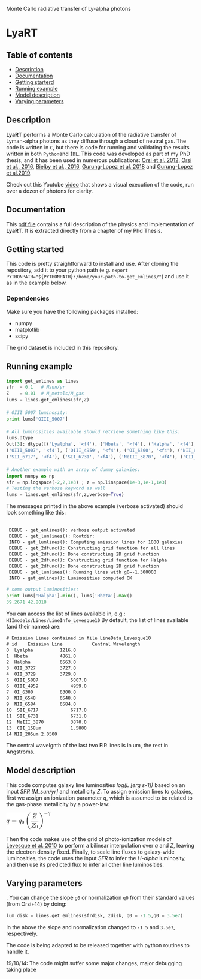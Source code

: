 Monte Carlo radiative transfer of Ly-alpha photons 

LyaRT
=====


## Table of contents
* [Description](#description)
* [Documentation](#documentation)
* [Getting starterd](#getting-started)
* [Running example](#running-example)
* [Model description](#model-descrption)
* [Varying parameters](#varying-parameters)

## Description

**LyaRT** performs a Monte Carlo calculation of the radiative transfer of Lyman-alpha photons as they diffuse through a cloud of neutral gas. The code is written in `C`, but there is code for running and validating the results written in both `Python`and `ÌDL`. This code was developed as part of my PhD thesis, and it has been used in numerous publications: [Orsi et al. 2012](http://adsabs.harvard.edu/abs/2012MNRAS.425...87O), [Orsi et al., 2016](http://adsabs.harvard.edu/abs/2016MNRAS.456.3827O), [Bielby et al., 2016](http://adsabs.harvard.edu/abs/2016MNRAS.456.4061B), [Gurung-Lopez et al. 2018](http://adsabs.harvard.edu/abs/2018arXiv180700006G) and [Gurung-Lopez et al.2019](http://adsabs.harvard.edu/abs/2018arXiv181109630G). 


Check out this Youtube [video](https://www.youtube.com/watch?v=lCiQjIKlpU4) that shows a visual execution of the code, run over a dozen of photons for clarity.

## Documentation

This [pdf file](https://github.com/aaorsi/LyaRT/blob/master/doc/mclyart.pdf) contains a full description of the physics and implementation of **LyaRT**. It is extracted directly from a chapter of my Phd Thesis.

## Getting started

This code is pretty straightforward to install and use. After cloning the repository, add it to your python path (e.g. `export PYTHONPATH="${PYTHONPATH}:/home/your-path-to-get_emlines/"`) and use it as in the example below.

### Dependencies

Make sure you have the following packages installed:
- numpy
- matplotlib
- scipy

The grid dataset is included in this repository.

## Running example
```python
import get_emlines as lines
sfr  = 0.1   # Msun/yr
Z    = 0.01  # M_metals/M_gas 
lums = lines.get_emlines(sfr,Z)

# OIII 5007 luminosity:
print lums['OIII_5007']

# All luminosities available should retrieve something like this:
lums.dtype
Out[3]: dtype([('Lyalpha', '<f4'), ('Hbeta', '<f4'), ('Halpha', '<f4'), ('OII_3727', '<f4'), ('OII_3729', '<f4'), 
('OIII_5007', '<f4'), ('OIII_4959', '<f4'), ('OI_6300', '<f4'), ('NII_6548', '<f4'), ('NII_6584', '<f4'), 
('SII_6717', '<f4'), ('SII_6731', '<f4'), ('NeIII_3870', '<f4'), ('CII_158um', '<f4'), ('NII_205um', '<f4')])

# Another example with an array of dummy galaxies:
import numpy as np
sfr = np.logspace(-2,2,1e3) ; z = np.linspace(1e-3,1e-1,1e3)
# Testing the verbose keyword as well
lums = lines.get_emlines(sfr,z,verbose=True)

```
The messages printed in the above example (verbose activated) should look something like this:
```

 DEBUG - get_emlines(): verbose output activated
 DEBUG - get_lumlines(): Rootdir:
 INFO - get_lumlines(): Computing emission lines for 1000 galaxies
 DEBUG - get_2dfunc(): Constructing grid function for all lines
 DEBUG - get_2dfunc(): Done constructing 2D grid function
 DEBUG - get_2dfunc(): Constructing grid function for Halpha
 DEBUG - get_2dfunc(): Done constructing 2D grid function
 DEBUG - get_lumlines(): Running lines with g0=-1.300000
 INFO - get_emlines(): Luminosities computed OK

```

```python
# some output luminosities:
print lums['Halpha'].min(), lums['Hbeta'].max()
39.2671 42.8018
```

You can access the list of lines available in, e.g.: 
`HIImodels/Lines/LineInfo_Levesque10`
By default, the list of lines available (and their names) are:

```
# Emission Lines contained in file LineData_Levesque10
# id	Emission Line			Central Wavelength
0  Lyalpha			1216.0
1  Hbeta			4861.0
2  Halpha			6563.0
3  OII_3727			3727.0
4  OII_3729			3729.0
5  OIII_5007			5007.0
6  OIII_4959			4959.0
7  OI_6300			6300.0
8  NII_6548			6548.0
9  NII_6584			6584.0
10  SII_6717			6717.0
11  SII_6731			6731.0
12  NeIII_3870			3870.0
13  CII_158um			1.5800
14 NII_205um 2.0500
```
The central wavelgnth of the last two FIR lines is in um, the rest in Angstroms.


## Model description

This code computes galaxy line luminosities *log(L [erg s-1])* based on an input *SFR [M_sun/yr]* and metallicity *Z*. To assign emission lines to galaxies, first we assign an ionization parameter *q*, which is assumed to be related to the gas-phase metallicity by a power-law:

![Alt Text](https://github.com/aaorsi/get_emlines/blob/master/eq_gif.gif)

Then the code makes use of the grid of photo-ionization models of [Levesque et al. 2010](https://www.emlevesque.com/model-grids/) to perform a bilinear interpolation over *q* and *Z*, leaving the electron density fixed. Finally, to scale line fluxes to galaxy-wide luminosities, the code uses the input *SFR* to infer the *H-alpha* luminosity, and then use its predicted flux to infer all other line luminosities.


## Varying parameters


. You can change the slope `g0` or normalization `q0` from their standard values (from Orsi+14) by doing:
```python
lum_disk = lines.get_emlines(sfrdisk, zdisk, g0 = -1.5,q0 = 3.5e7)
```
In the above the slope and normalization changed to `-1.5` and `3.5e7`, respectively.




The code is being adapted to be released together with python routines to handle it. 


19/10/14:
The code might suffer some major changes, major debugging taking place

